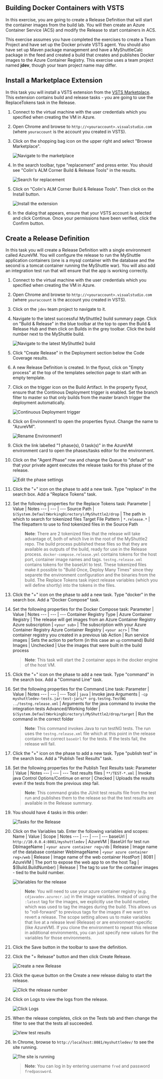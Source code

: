 ## Building Docker Containers with VSTS

In this exercise, you are going to create a Release Definition that will start the container images from the build lab. You will then create an Azure Container Service (ACS) and modify the Release to start containers in ACS.

This exercise assumes you have completed the exercises to create a Team Project and have set up the Docker private VSTS agent. You should also have set up Maven package management and have a MyShuttleCalc package in the feed and created a build that creates and publishes Docker images to the Azure Container Registry. This exercise uses a team project named **jdev**, though your team project name may differ.

Install a Marketplace Extension
-------------------------------

In this task you will install a VSTS extension from the [VSTS Marketplace](https://marketplace.visualstudio.com/vsts). This extension contains build and release tasks - you are going to use the ReplaceTokens task in the Release.

1. Connect to the virtual machine with the user credentials which you specified when creating the VM in Azure.
1. Open Chrome and browse to `http://<youraccount>.visualstudio.com` (where `youraccount` is the account you created in VSTS).
1. Click on the shopping bag icon on the upper right and select "Browse Marketplace".

    ![Navigate to the marketplace](images/docker-release/browse-marketplace.png "Navigate to the marketplace")

1. In the search toolbar, type "replacement" and press enter. You should see "Colin's ALM Corner Build & Release Tools" in the results.

    ![Search for replacement](images/docker-release/search-replacement.png "Search for replacement")

1. Click on "Colin's ALM Corner Build & Release Tools". Then click on the Install button.

    ![Install the extension](images/docker-release/install-extension.png "Install the extension")

1. In the dialog that appears, ensure that your VSTS account is selected and click Continue. Once your permissions have been verified, click the Confirm button.

Create a Release Definition
---------------------------

In this task you will create a Release Definition with a single environment called AzureVM. You will configure the release to run the MyShuttle application containers (one is a mysql container with the database and the second is a tomcat container running the MyShuttle war). You will also add an integration test run that will ensure that the app is working correctly.

1. Connect to the virtual machine with the user credentials which you specified when creating the VM in Azure.
1. Open Chrome and browse to `http://<youraccount>.visualstudio.com` (where `youraccount` is the account you created in VSTS).
1. Click on the `jdev` team project to navigate to it.
1. Navigate to the latest successful MyShuttle2 build summary page. Click on "Build & Release" in the blue toolbar at the top to open the Build & Release Hub and then click on Builds in the grey toolbar. Click the build number next to the MyShuttle build.

    ![Navigate to the latest MyShuttle2 build](images/docker-release/navigate-to-build.png "Navigate to the latest MyShuttle2 build")

1. Click "Create Release" in the Deployment section below the Code Coverage results.
1. A new Release Definition is created. In the flyout, click on "Empty process" at the top of the templates selection page to start with an empty template.
1. Click on the trigger icon on the Build Artifact. In the property flyout, ensure that the Continous Deployment trigger is enabled. Set the branch filter to master so that only builds from the master branch trigger the deployment automatically.

    ![Continuous Deployment trigger](images/docker-release/release-trigger.png "Continuous Deployment trigger")

1. Click on Environment1 to open the properties flyout. Change the name to "AzureVM".

    ![Rename Environment1](images/docker-release/rename-env1.png "Rename Environment1")

1. Click the link labelled "1 phase(s), 0 task(s)" in the AzureVM environment card to open the phases/tasks editor for the environment.
1. Click on the "Agent Phase" row and change the Queue to "default" so that your private agent executes the release tasks for this phase of the release.

    ![Edit the phase settings](images/docker-release/edit-phase-settings.png "Edit the phase settings")

1. Click the "+" icon on the phase to add a new task. Type "replace" in the search box. Add a "Replace Tokens" task.
1. Set the following properties for the Replace Tokens task:
    Parameter | Value | Notes
    --- | --- | ---
    Source Path | `$(System.DefaultWorkingDirectory)/MyShuttle2/drop` | The path in which to search for tokenized files
    Target File Pattern | `*.release.*` | The filepattern to use to find tokenized files in the Source Path

    > **Note**: There are 2 tokenized files that the release will take advantage of, both of which live in the root of the MyShuttle2 repo. The build process published these files so that they are available as outputs of the build, ready for use in the Release process. `docker-compose.release.yml` contains tokens for the host port, container image names and tags.  `testng.release.xml` contains tokens for the baseUrl to test. These tokenized files make it possible to "Build Once, Deploy Many Times" since they separete the environment configuration and the binaries from the build. The Replace Tokens task inject release variables (which you will define shortly) into the tokens in the files.

1. Click the "+" icon on the phase to add a new task. Type "docker" in the search box. Add a "Docker Compose" task.
1. Set the following properties for the Docker Compose task:
    Parameter | Value | Notes
    --- | --- | ---
    Container Registry Type | Azure Container Registry | The release will get images from an Azure Container Registry
    Azure subscription | `<your sub>` | The subscription with your Azure Container Registry
    Azure Container Registry | `<your acr>` | The container registry you created in a previous lab
    Action | Run service images | Sets the action to perform (in this case an `up` command)
    Build Images | Unchecked | Use the images that were built in the build process

    > **Note**: This task will start the 2 container apps in the docker engine of the host VM.

1. Click the "+" icon on the phase to add a new task. Type "command" in the search box. Add a "Command Line" task.
1. Set the following properties for the Command Line task:
    Parameter | Value | Notes
    --- | --- | ---
    Tool | `java` | Invoke java
    Arguments | `-cp myshuttledev-tests.jar:test-jars/* org.testng.TestNG ../testng.release.xml` | Arguments for the java command to invoke the integration tests
    Advanced/Working folder | `$(System.DefaultWorkingDirectory)/MyShuttle2/drop/target` | Run the command in the correct folder

    > **Note**: This command invokes Java to run testNG tests. The run uses the `testng.release.xml` file which at this point in the release contains the correct `baseUrl` for the tests. If the tests fail, the release will fail.

1. Click the "+" icon on the phase to add a new task. Type "publish test" in the search box. Add a "Publish Test Results" task.
1. Set the following properties for the Publish Test Results task:
    Parameter | Value | Notes
    --- | --- | ---
    Test results files | `**/TEST-*.xml` | Invoke java
    Control Options/Continue on error | Checked | Uploads the results even if the tests from the previous step fail.

    > **Note**: This command grabs the JUnit test results file from the test run and publishes them to the release so that the test results are available in the Release summary.

1. You should have 4 tasks in this order:

    ![Tasks for the Release](images/docker-release/tasks-view.png "Tasks for the Release")

1. Click on the Variables tab. Enter the following variables and scopes:
    Name | Value | Scope | Notes
    --- | --- | --- | ---
    baseUrl | `http://10.0.0.4:8081/myshuttledev` | AzureVM | BaseUrl for test run
    DbImageName | `<your azure container reg>/db` | Release | Image name of the database container
    WebImageName | `<your azure container reg>/web` | Release | Image name of the web container
    HostPort | 8081 | AzureVM | The port to expose the web app to on the host
    Tag | $(Build.BuildNumber) | Release | The tag to use for the container images - tied to the build number.

    ![Variables for the release](images/docker-release/release-vars.png "Variables for the release")

    > **Note**: You will need to use your azure container registry (e.g. `cdjavadev.azurecr.io`) in the image variables. Instead of using the `:latest` tag for the images, we explicitly use the build number, which was used to tag the images during the build. This allows us to "roll-forward" to previous tags for the images if we want to revert a release. The scope setting allows us to make variables that live at a release level (Release) or are environment-specific (like AzureVM). If you clone the environment to repeat this release in additional environments, you can just specify new values for the variables for those environments.

1. Click the Save button in the toolbar to save the definition.
1. Click the "+ Release" button and then click Create Release.

    ![Create a new Release](images/docker-release/create-release.png "Create a new Release")

1. Click the queue button on the Create a new release dialog to start the release.

    ![Click the release number](images/docker-release/click-release.png "Click the release number")

1. Click on Logs to view the logs from the release.

    ![Click Logs](images/docker-release/click-logs.png "Click Logs")

1. When the release completes, click on the Tests tab and then change the filter to see that the tests all succeeded.

    ![View test results](images/docker-release/test-results.png "View test results")

1. In Chrome, browse to `http://localhost:8081/myshuttledev/` to see the site running.

    ![The site is running](images/docker-release/site-running.png "The site is running")

    > **Note**: You can log in by entering username `fred` and password `fredpassword`.
